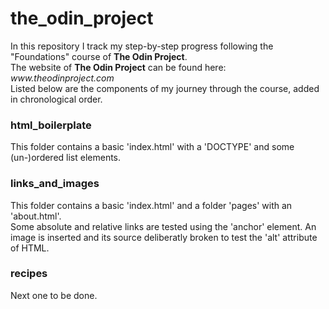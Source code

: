 # the_odin_project

<p>In this repository I track my step-by-step progress following the "Foundations" course of <strong>The Odin Project</strong>.<br> 
The website of <strong>The Odin Project</strong> can be found here: <em>www.theodinproject.com</em><br> 
Listed below are the components of my journey through the course, added in chronological order.</p>

### html_boilerplate
<p>This folder contains a basic 'index.html' with a 'DOCTYPE' and some (un-)ordered list elements.</p>

### links_and_images
<p>This folder contains a basic 'index.html' and a folder 'pages' with an 'about.html'.<br>
Some absolute and relative links are tested using the 'anchor' element. An image is inserted and its source deliberatly broken to test the 'alt' attribute of HTML.</p>

### recipes
<p>Next one to be done.</p>